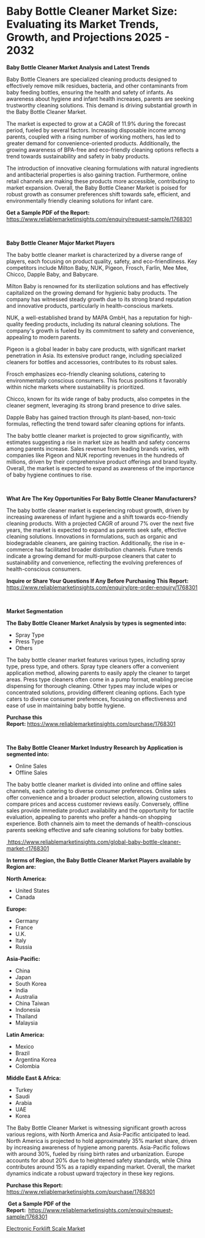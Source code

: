 <p><h1>Baby Bottle Cleaner Market Size: Evaluating its Market Trends, Growth, and Projections 2025 - 2032</h1></p><p><strong>Baby Bottle Cleaner Market Analysis and Latest Trends</strong></p>
<p><p>Baby Bottle Cleaners are specialized cleaning products designed to effectively remove milk residues, bacteria, and other contaminants from baby feeding bottles, ensuring the health and safety of infants. As awareness about hygiene and infant health increases, parents are seeking trustworthy cleaning solutions. This demand is driving substantial growth in the Baby Bottle Cleaner Market.</p><p>The market is expected to grow at a CAGR of 11.9% during the forecast period, fueled by several factors. Increasing disposable income among parents, coupled with a rising number of working mothers, has led to greater demand for convenience-oriented products. Additionally, the growing awareness of BPA-free and eco-friendly cleaning options reflects a trend towards sustainability and safety in baby products.</p><p>The introduction of innovative cleaning formulations with natural ingredients and antibacterial properties is also gaining traction. Furthermore, online retail channels are making these products more accessible, contributing to market expansion. Overall, the Baby Bottle Cleaner Market is poised for robust growth as consumer preferences shift towards safe, efficient, and environmentally friendly cleaning solutions for infant care.</p></p>
<p><strong>Get a Sample PDF of the Report:&nbsp;</strong> <a href="https://www.reliablemarketinsights.com/enquiry/request-sample/1768301?utm_campaign=1558&utm_medium=2&utm_source=Github&utm_content=ia&utm_term=05042025&utm_id=baby-bottle-cleaner">https://www.reliablemarketinsights.com/enquiry/request-sample/1768301</a></p>
<p>&nbsp;</p>
<p><strong>Baby Bottle Cleaner Major Market Players</strong></p>
<p><p>The baby bottle cleaner market is characterized by a diverse range of players, each focusing on product quality, safety, and eco-friendliness. Key competitors include Milton Baby, NUK, Pigeon, Frosch, Farlin, Mee Mee, Chicco, Dapple Baby, and Babycare. </p><p>Milton Baby is renowned for its sterilization solutions and has effectively capitalized on the growing demand for hygienic baby products. The company has witnessed steady growth due to its strong brand reputation and innovative products, particularly in health-conscious markets.</p><p>NUK, a well-established brand by MAPA GmbH, has a reputation for high-quality feeding products, including its natural cleaning solutions. The company's growth is fueled by its commitment to safety and convenience, appealing to modern parents. </p><p>Pigeon is a global leader in baby care products, with significant market penetration in Asia. Its extensive product range, including specialized cleaners for bottles and accessories, contributes to its robust sales. </p><p>Frosch emphasizes eco-friendly cleaning solutions, catering to environmentally conscious consumers. This focus positions it favorably within niche markets where sustainability is prioritized.</p><p>Chicco, known for its wide range of baby products, also competes in the cleaner segment, leveraging its strong brand presence to drive sales.</p><p>Dapple Baby has gained traction through its plant-based, non-toxic formulas, reflecting the trend toward safer cleaning options for infants.</p><p>The baby bottle cleaner market is projected to grow significantly, with estimates suggesting a rise in market size as health and safety concerns among parents increase. Sales revenue from leading brands varies, with companies like Pigeon and NUK reporting revenues in the hundreds of millions, driven by their comprehensive product offerings and brand loyalty. Overall, the market is expected to expand as awareness of the importance of baby hygiene continues to rise.</p></p>
<p>&nbsp;</p>
<p><strong>What Are The Key Opportunities For Baby Bottle Cleaner Manufacturers?</strong></p>
<p><p>The baby bottle cleaner market is experiencing robust growth, driven by increasing awareness of infant hygiene and a shift towards eco-friendly cleaning products. With a projected CAGR of around 7% over the next five years, the market is expected to expand as parents seek safe, effective cleaning solutions. Innovations in formulations, such as organic and biodegradable cleaners, are gaining traction. Additionally, the rise in e-commerce has facilitated broader distribution channels. Future trends indicate a growing demand for multi-purpose cleaners that cater to sustainability and convenience, reflecting the evolving preferences of health-conscious consumers.</p></p>
<p><strong>Inquire or Share Your Questions If Any Before Purchasing This Report:</strong> <a href="https://www.reliablemarketinsights.com/enquiry/pre-order-enquiry/1768301?utm_campaign=1558&utm_medium=2&utm_source=Github&utm_content=ia&utm_term=05042025&utm_id=baby-bottle-cleaner">https://www.reliablemarketinsights.com/enquiry/pre-order-enquiry/1768301</a></p>
<p>&nbsp;</p>
<p><strong>Market Segmentation</strong></p>
<p><strong>The Baby Bottle Cleaner Market Analysis by types is segmented into:</strong></p>
<p><ul><li>Spray Type</li><li>Press Type</li><li>Others</li></ul></p>
<p><p>The baby bottle cleaner market features various types, including spray type, press type, and others. Spray type cleaners offer a convenient application method, allowing parents to easily apply the cleaner to target areas. Press type cleaners often come in a pump format, enabling precise dispensing for thorough cleaning. Other types may include wipes or concentrated solutions, providing different cleaning options. Each type caters to diverse consumer preferences, focusing on effectiveness and ease of use in maintaining baby bottle hygiene.</p></p>
<p><strong>Purchase this Report:&nbsp;</strong><a href="https://www.reliablemarketinsights.com/purchase/1768301?utm_campaign=1558&utm_medium=2&utm_source=Github&utm_content=ia&utm_term=05042025&utm_id=baby-bottle-cleaner">https://www.reliablemarketinsights.com/purchase/1768301</a></p>
<p>&nbsp;</p>
<p><strong>The Baby Bottle Cleaner Market Industry Research by Application is segmented into:</strong></p>
<p><ul><li>Online Sales</li><li>Offline Sales</li></ul></p>
<p><p>The baby bottle cleaner market is divided into online and offline sales channels, each catering to diverse consumer preferences. Online sales offer convenience and a broader product selection, allowing customers to compare prices and access customer reviews easily. Conversely, offline sales provide immediate product availability and the opportunity for tactile evaluation, appealing to parents who prefer a hands-on shopping experience. Both channels aim to meet the demands of health-conscious parents seeking effective and safe cleaning solutions for baby bottles.</p></p>
<p><a href="https://www.reliablemarketinsights.com/global-baby-bottle-cleaner-market-r1768301?utm_campaign=1558&utm_medium=2&utm_source=Github&utm_content=ia&utm_term=05042025&utm_id=baby-bottle-cleaner">&nbsp;https://www.reliablemarketinsights.com/global-baby-bottle-cleaner-market-r1768301</a></p>
<p><strong>In terms of Region, the Baby Bottle Cleaner Market Players available by Region are:</strong></p>
<p>
    <p> <strong> North America: </strong>
        <ul>
            <li>United States</li>
            <li>Canada</li>
        </ul>
        </p> 
    <p> <strong> Europe: </strong>
        <ul>
            <li>Germany</li>
            <li>France</li>
            <li>U.K.</li>
            <li>Italy</li>
            <li>Russia</li>
        </ul>
        </p> 
    <p> <strong> Asia-Pacific: </strong>
        <ul>
            <li>China</li>
            <li>Japan</li>
            <li>South Korea</li>
            <li>India</li>
            <li>Australia</li>
            <li>China Taiwan</li>
            <li>Indonesia</li>
            <li>Thailand</li>
            <li>Malaysia</li>
        </ul>
        </p> 
    <p> <strong> Latin America: </strong>
        <ul>
            <li>Mexico</li>
            <li>Brazil</li>
            <li>Argentina Korea</li>
            <li>Colombia</li>
        </ul>
        </p> 
    <p> <strong> Middle East & Africa: </strong>
        <ul>
            <li>Turkey</li>
            <li>Saudi</li>
            <li>Arabia</li>
            <li>UAE</li>
            <li>Korea</li>
        </ul>
    </p>
    </p>
<p><p>The Baby Bottle Cleaner Market is witnessing significant growth across various regions, with North America and Asia-Pacific anticipated to lead. North America is projected to hold approximately 35% market share, driven by increasing awareness of hygiene among parents. Asia-Pacific follows with around 30%, fueled by rising birth rates and urbanization. Europe accounts for about 20% due to heightened safety standards, while China contributes around 15% as a rapidly expanding market. Overall, the market dynamics indicate a robust upward trajectory in these key regions.</p></p>
<p><strong>Purchase this Report: </strong><a href="https://www.reliablemarketinsights.com/purchase/1768301?utm_campaign=1558&utm_medium=2&utm_source=Github&utm_content=ia&utm_term=05042025&utm_id=baby-bottle-cleaner">https://www.reliablemarketinsights.com/purchase/1768301</a></p>
<p>&nbsp;<strong>Get a Sample PDF of the Report:&nbsp;&nbsp;</strong><a href="https://www.reliablemarketinsights.com/enquiry/request-sample/1768301?utm_campaign=1558&utm_medium=2&utm_source=Github&utm_content=ia&utm_term=05042025&utm_id=baby-bottle-cleaner">https://www.reliablemarketinsights.com/enquiry/request-sample/1768301</a></p>
<p><strong></strong></p>
<p><p><a href="https://github.com/aaryaheron0c/Market-Research-Report-List-1/blob/main/electronic-forklift-scale-market.md?utm_campaign=1558&utm_medium=2&utm_source=Github&utm_content=ia&utm_term=05042025&utm_id=baby-bottle-cleaner">Electronic Forklift Scale Market</a></p></p>